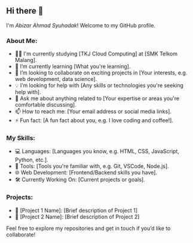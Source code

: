 ## Hi there 👋

I'm *Abizar Ahmad Syuhadak*! Welcome to my GitHub profile.

### About Me:
- 🧑‍💻 I'm currently studying [TKJ Cloud Computing] at [SMK Telkom Malang].
- 🌱 I’m currently learning [What you're learning].
- 👯 I’m looking to collaborate on exciting projects in [Your interests, e.g. web development, data science].
- 💡 I’m looking for help with [Any skills or technologies you're seeking help with].
- 💬 Ask me about anything related to [Your expertise or areas you're comfortable discussing].
- 📫 How to reach me: [Your email address or social media links].
- ⚡ Fun fact: [A fun fact about you, e.g. I love coding and coffee!].

### My Skills:
- 💻 Languages: [Languages you know, e.g. HTML, CSS, JavaScript, Python, etc.].
- 🔧 Tools: [Tools you're familiar with, e.g. Git, VSCode, Node.js].
- 🌐 Web Development: [Frontend/Backend skills you have].
- 🛠 Currently Working On: [Current projects or goals].

### Projects:
- 💼 [Project 1 Name]: [Brief description of Project 1]
- 🚀 [Project 2 Name]: [Brief description of Project 2]
  
Feel free to explore my repositories and get in touch if you’d like to collaborate!
